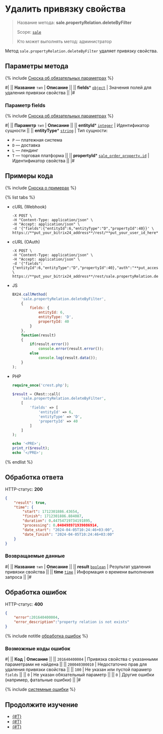 # Удалить привязку свойства

> Название метода: **sale.propertyRelation.deleteByFilter**
>
> Scope: [`sale`](../../scopes/permissions.md)
>
> Кто может выполнять метод: администратор

Метод `sale.propertyRelation.deleteByFilter` удаляет привязку свойства. 

## Параметры метода

{% include [Сноска об обязательных параметрах](../../../_includes/required.md) %}

#|
|| **Название**
`тип` | **Описание** ||
|| **fields***
[`object`](../../data-types.md) | Значения полей для удаления привязки свойства ||
|#

### Параметр fields

{% include [Сноска об обязательных параметрах](../../../_includes/required.md) %}

#|
|| **Параметр**
`тип` | **Описание** ||
|| **entityId***
[`integer`](../../data-types.md) | Идентификатор сущности ||
|| **entityType***
[`string`](../../data-types.md) | Тип сущности:
- `P` — платежная система
- `D` — доставка
- `L` — лендинг
- `T` — торговая платформа ||
|| **propertyId***
[`sale_order_property.id`](../data-types.md) | Идентификатор свойства ||
|#

## Примеры кода

{% include [Сноска о примерах](../../../_includes/examples.md) %}

{% list tabs %}

- cURL (Webhook)

    ```curl
    -X POST \
    -H "Content-Type: application/json" \
    -H "Accept: application/json" \
    -d '{"fields":{"entityId":6,"entityType":"D","propertyId":40}}' \
    https://**put_your_bitrix24_address**/rest/**put_your_user_id_here**/**put_your_webbhook_here**/sale.propertyRelation.deleteByFilter
    ```

- cURL (OAuth)

    ```curl
    -X POST \
    -H "Content-Type: application/json" \
    -H "Accept: application/json" \
    -d '{"fields":{"entityId":6,"entityType":"D","propertyId":40},"auth":"**put_access_token_here**"}' \
    https://**put_your_bitrix24_address**/rest/sale.propertyRelation.deleteByFilter
    ```

- JS

    ```js
    BX24.callMethod(
        'sale.propertyRelation.deleteByFilter', 
        {
            fields: {
                entityId: 6,
                entityType: 'D',
                propertyId: 40
            }
        }, 
        function(result)
        {
            if(result.error())
                console.error(result.error());
            else
                console.log(result.data());
        }
    );
    ```

- PHP

    ```php
    require_once('crest.php');

    $result = CRest::call(
        'sale.propertyRelation.deleteByFilter',
        [
            'fields' => [
                'entityId' => 6,
                'entityType' => 'D',
                'propertyId' => 40
            ]
        ]
    );

    echo '<PRE>';
    print_r($result);
    echo '</PRE>';
    ```

{% endlist %}

## Обработка ответа

HTTP-статус: **200**

```json
{
    "result": true,
    "time": {
        "start": 1712301886.43654,
        "finish": 1712301886.884087,
        "duration": 0.44754719734191895,
        "processing": 0.040498971939086914,
        "date_start": "2024-04-05T10:24:46+03:00",
        "date_finish": "2024-04-05T10:24:46+03:00"
    }
}
```

### Возвращаемые данные

#|
|| **Название**
`тип` | **Описание** ||
|| **result**
[`boolean`](../../data-types.md) | Результат удаления привязки свойства ||
|| **time**
[`time`](../../data-types.md) | Информация о времени выполнения запроса ||
|#

## Обработка ошибок

HTTP-статус: **400**

```json
{
    "error":201640400004,
    "error_description":"property relation is not exists"
}
```

{% include notitle [обработка ошибок](../../../_includes/error-info.md) %}

### Возможные коды ошибок

#|
|| **Код** | **Описание** ||
|| `201640400004` | Привязка свойства с указанными параметрами не найдена ||
|| `200040300010` | Недостаточно прав для удаления привязки свойства ||
|| `100` | Не указан или пустой параметр `fields` ||
|| `0` | Не указан обязательный параметр ||
|| `0` | Другие ошибки (например, фатальные ошибки) ||
|#

{% include [системные ошибки](../../../_includes/system-errors.md) %}

## Продолжите изучение 

- [{#T}](./sale-property-relation-add.md)
- [{#T}](./sale-property-relation-list.md)
- [{#T}](./sale-property-relation-get-fields.md)